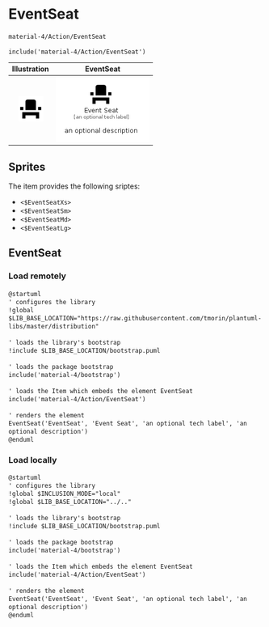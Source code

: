 # EventSeat


```text
material-4/Action/EventSeat
```

```text
include('material-4/Action/EventSeat')
```



| Illustration | EventSeat |
| :---: | :---: |
| ![illustration for Illustration](../../material-4/Action/EventSeat.png) | ![illustration for EventSeat](../../material-4/Action/EventSeat.Local.png) |



## Sprites
The item provides the following sriptes:

- `<$EventSeatXs>`
- `<$EventSeatSm>`
- `<$EventSeatMd>`
- `<$EventSeatLg>`





## EventSeat

### Load remotely
```plantuml
@startuml
' configures the library
!global $LIB_BASE_LOCATION="https://raw.githubusercontent.com/tmorin/plantuml-libs/master/distribution"

' loads the library's bootstrap
!include $LIB_BASE_LOCATION/bootstrap.puml

' loads the package bootstrap
include('material-4/bootstrap')

' loads the Item which embeds the element EventSeat
include('material-4/Action/EventSeat')

' renders the element
EventSeat('EventSeat', 'Event Seat', 'an optional tech label', 'an optional description')
@enduml
```

### Load locally
```plantuml
@startuml
' configures the library
!global $INCLUSION_MODE="local"
!global $LIB_BASE_LOCATION="../.."

' loads the library's bootstrap
!include $LIB_BASE_LOCATION/bootstrap.puml

' loads the package bootstrap
include('material-4/bootstrap')

' loads the Item which embeds the element EventSeat
include('material-4/Action/EventSeat')

' renders the element
EventSeat('EventSeat', 'Event Seat', 'an optional tech label', 'an optional description')
@enduml
```

